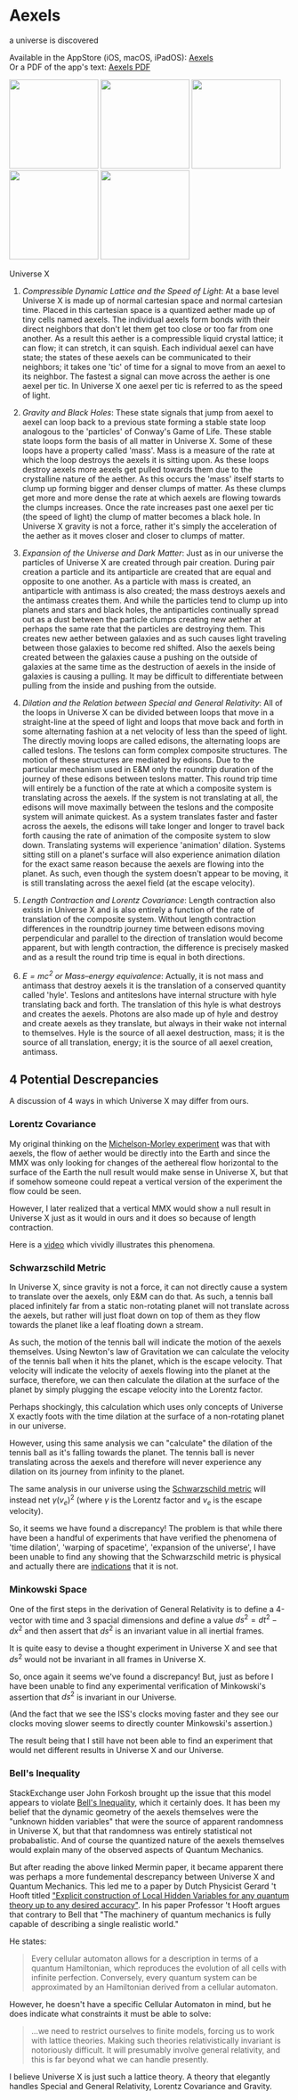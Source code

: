 # Aexels
a universe is discovered

Available in the AppStore (iOS, macOS, iPadOS): [Aexels](https://apps.apple.com/us/app/aexels/id935727868)<br>
Or a PDF of the app's text: [Aexels PDF](https://github.com/aepryus/Aexels/releases/download/v3.0.3/Aexels30.pdf)

<p float="left">
<a href="https://www.youtube.com/watch?v=WE8Ov1I0KKs"><img src="Graphics/Screenshots/AXiPhoneX1.png" width="160" /></a>
<a href="https://www.youtube.com/watch?v=6EuBceZx3pw"><img src="Graphics/Screenshots/AXiPhoneX4.png" width="160" /></a>
<a href="https://www.youtube.com/watch?v=Vs0zQd3-jMA"><img src="Graphics/Screenshots/AXiPhoneX5.png" width="160" /></a>
<a href="https://www.youtube.com/watch?v=Fc6_McWXFuQ"><img src="Graphics/Screenshots/AXiPhoneX6.png" width="160" /></a>
<a href="https://www.youtube.com/watch?v=_FMNbzB-YlE"><img src="Graphics/Screenshots/AXiPhoneX7.png" width="160" /></a>
 </p>

Universe X

 1. *Compressible Dynamic Lattice and the Speed of Light*: At a base level Universe X is made up of normal cartesian space and normal cartesian time.  Placed in this cartesian space is a quantized aether made up of tiny cells named aexels.  The individual aexels form bonds with their direct neighbors that don't let them get too close or too far from one another.
As a result this aether is a compressible liquid crystal lattice; it can flow; it can stretch, it can squish.  Each individual aexel can have state; the states of these aexels can be communicated to their neighbors; it takes one 'tic' of time for a signal to move from an aexel to its neighbor.  The fastest a signal can move across the aether is one aexel per tic.  In Universe X one aexel per tic is referred to as the speed of light.

 2. *Gravity and Black Holes*: These state signals that jump from aexel to aexel can loop back to a previous state forming a stable state loop analogous to the 'particles' of Conway's Game of Life.  These stable state loops form the basis of all matter in Universe X.
Some of these loops have a property called 'mass'.  Mass is a measure of the rate at which the loop destroys the aexels it is sitting upon.  As these loops destroy aexels more aexels get pulled towards them due to the crystalline nature of the aether.  As this occurs the 'mass' itself starts to clump up forming bigger and denser clumps of matter.
As these clumps get more and more dense the rate at which aexels are flowing towards the clumps increases.  Once the rate increases past one aexel per tic (the speed of light) the clump of matter becomes a black hole.
In Universe X gravity is not a force, rather it's simply the acceleration of the aether as it moves closer and closer to clumps of matter.

 3. *Expansion of the Universe and Dark Matter*: Just as in our universe the particles of Universe X are created through pair creation.  During pair creation a particle and its antiparticle are created that are equal and opposite to one another.  As a particle with mass is created, an antiparticle with antimass is also created; the mass destroys aexels and the antimass creates them.
And while the particles tend to clump up into planets and stars and black holes, the antiparticles continually spread out as a dust between the particle clumps creating new aether at perhaps the same rate that the particles are destroying them.  This creates new aether between galaxies and as such causes light traveling between those galaxies to become red shifted.
Also the aexels being created between the galaxies cause a pushing on the outside of galaxies at the same time as the destruction of aexels in the inside of galaxies is causing a pulling.  It may be difficult to differentiate between pulling from the inside and pushing from the outside.

 4. *Dilation and the Relation between Special and General Relativity*: All of the loops in Universe X can be divided between loops that move in a straight-line at the speed of light and loops that move back and forth in some alternating fashion at a net velocity of less than the speed of light.
The directly moving loops are called edisons, the alternating loops are called teslons.  The teslons can form complex composite structures.  The motion of these structures are mediated by edisons.  Due to the particular mechanism used in E&M only the roundtrip duration of the journey of these edisons between teslons matter.
This round trip time will entirely be a function of the rate at which a composite system is translating across the aexels.  If the system is not translating at all, the edisons will move maximally between the teslons and the composite system will animate quickest.  As a system translates faster and faster across the aexels, the edisons will take longer and longer to travel back forth causing the rate of animation of the composite system to slow down.
Translating systems will experience 'animation' dilation.  Systems sitting still on a planet's surface will also experience animation dilation for the exact same reason because the aexels are flowing into the planet.  As such, even though the system doesn't appear to be moving, it is still translating across the aexel field (at the escape velocity).

 5. *Length Contraction and Lorentz Covariance*: Length contraction also exists in Universe X and is also entirely a function of the rate of translation of the composite system.  Without length contraction differences in the roundtrip journey time between edisons moving perpendicular and parallel to the direction of translation would become apparent, but with length contraction, the difference is precisely masked and as a result the round trip time is equal in both directions.
 
 6. <i>$E=mc^2$ or Mass–energy equivalence</i>: Actually, it is not mass and antimass that destroy aexels it is the translation of a conserved quantity called 'hyle'.  Teslons and antiteslons have internal structure with hyle translating back and forth.  The translation of this hyle is what destroys and creates the aexels.  Photons are also made up of hyle and destroy and create aexels as they translate, but always in their wake not internal to themselves.  Hyle is the source of all aexel destruction, mass; it is the source of all translation, energy; it is the source of all aexel creation, antimass.

## 4 Potential Descrepancies

A discussion of 4 ways in which Universe X may differ from ours.

### Lorentz Covariance

My original thinking on the [Michelson-Morley experiment](https://en.wikipedia.org/wiki/Michelson-Morley_experiment) was that with aexels, the flow of aether would be directly into the Earth and since the MMX was only looking for changes of the aethereal flow horizontal to the surface of the Earth the null result would make sense in Universe X, but that if somehow someone could repeat a vertical version of the experiment the flow could be seen.

However, I later realized that a vertical MMX would show a null result in Universe X just as it would in ours and it does so because of length contraction.

Here is a [video](https://www.youtube.com/watch?v=Fc6_McWXFuQ) which vividly illustrates this phenomena.

### Schwarzschild Metric

In Universe X, since gravity is not a force, it can not directly cause a system to translate over the aexels, only E&M can do that.  As such, a tennis ball placed infinitely far from a static non-rotating planet will not translate across the aexels, but rather will just float down on top of them as they flow towards the planet like a leaf floating down a stream.

As such, the motion of the tennis ball will indicate the motion of the aexels themselves.  Using Newton's law of Gravitation we can calculate the velocity of the tennis ball when it hits the planet, which is the escape velocity.  That velocity will indicate the velocity of aexels flowing into the planet at the surface, therefore, we can then calculate the dilation at the surface of the planet by simply plugging the escape velocity into the Lorentz factor.

Perhaps shockingly, this calculation which uses only concepts of Universe X exactly foots with the time dilation at the surface of a non-rotating planet in our universe.

However, using this same analysis we can "calculate" the dilation of the tennis ball as it's falling towards the planet.  The tennis ball is never translating across the aexels and therefore will never experience any dilation on its journey from infinity to the planet.

The same analysis in our universe using the [Schwarzschild metric](https://en.wikipedia.org/wiki/Schwarzschild_metric) will instead net $\gamma(v_e)^2$ (where $\gamma$ is the Lorentz factor and $v_e$ is the escape velocity).

So, it seems we have found a discrepancy!  The problem is that while there have been a handful of experiments that have verified the phenomena of 'time dilation', 'warping of spacetime', 'expansion of the universe', I have been unable to find any showing that the Schwarzschild metric is physical and actually there are [indications](https://physics.stackexchange.com/questions/744073/how-do-we-know-the-assumptions-of-the-schwarzschild-solution-are-valid) that it is not.

### Minkowski Space

One of the first steps in the derivation of General Relativity is to define a 4-vector with time and 3 spacial dimensions and define a value $ds^2=dt^2-dx^2$ and then assert that $ds^2$ is an invariant value in all inertial frames.

It is quite easy to devise a thought experiment in Universe X and see that $ds^2$ would not be invariant in all frames in Universe X.

So, once again it seems we've found a discrepancy!  But, just as before I have been unable to find any experimental verification of Minkowski's assertion that $ds^2$ is invariant in our Universe.

(And the fact that we see the ISS's clocks moving faster and they see our clocks moving slower seems to directly counter Minkowski's assertion.)

The result being that I still have not been able to find an experiment that would net different results in Universe X and our Universe.

### Bell's Inequality

StackExchange user John Forkosh brought up the issue that this model appears to violate [Bell's Inequality](http://www.physics.smu.edu/scalise/EPR/References/mermin_moon.pdf), which it certainly does.  It has been my belief that the dynamic geometry of the aexels themselves were the "unknown hidden variables" that were the source of apparent randomness in Universe X, but that that randomness was entirely statistical not probabalistic.  And of course the quantized nature of the aexels themselves would explain many of the observed aspects of Quantum Mechanics.

But after reading the above linked Mermin paper, it became apparent there was perhaps a more fundemental descrepancy between Universe X and Quantum Mechanics.  This led me to a paper by Dutch Physicist Gerard 't Hooft titled ["Explicit construction of Local Hidden Variables for
any quantum theory up to any desired accuracy"](https://arxiv.org/abs/2103.04335).  In his paper Professor 't Hooft argues that contrary to Bell that "The machinery of quantum mechanics is fully capable of describing a single
realistic world."

He states:

> Every cellular automaton allows for a description in terms of a quantum Hamiltonian,
> which reproduces the evolution of all cells with infinite perfection. Conversely, every
> quantum system can be approximated by an Hamiltonian derived from a cellular automaton.

However, he doesn't have a specific Cellular Automaton in mind, but he does indicate what constraints it must be able to solve:

> ...we need to
> restrict ourselves to finite models, forcing us to work with lattice theories. Making
> such theories relativistically invariant is notoriously difficult. It will presumably involve
> general relativity, and this is far beyond what we can handle presently.

I believe Universe X is just such a lattice theory.  A theory that elegantly handles Special and General Relativity, Lorentz Covariance and Gravity.
